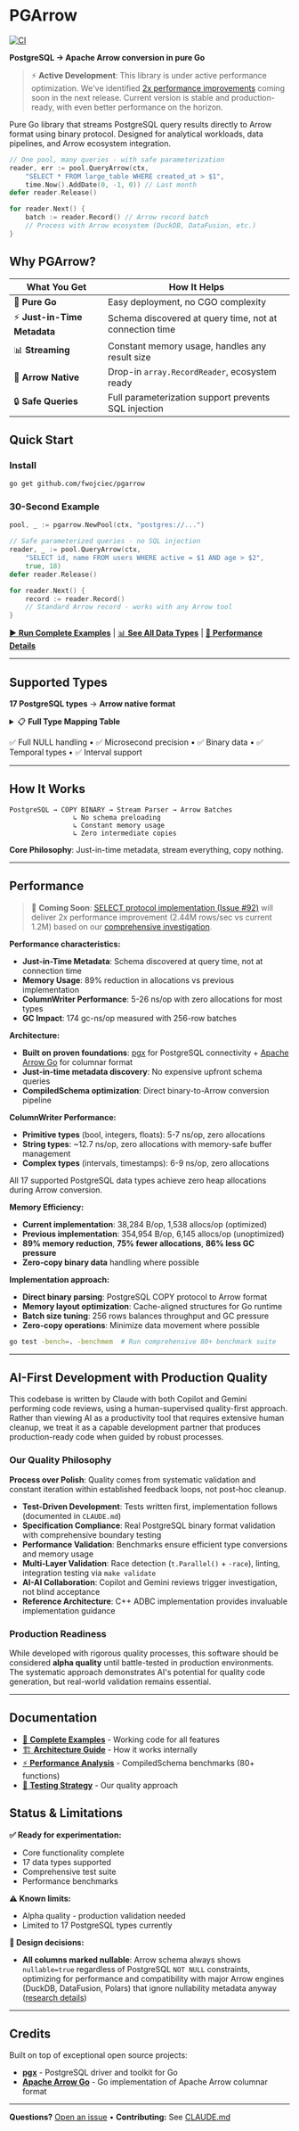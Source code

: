 # PGArrow

[![CI](https://github.com/fwojciec/pgarrow/actions/workflows/ci.yml/badge.svg?branch=main)](https://github.com/fwojciec/pgarrow/actions/workflows/ci.yml)

**PostgreSQL → Apache Arrow conversion in pure Go**

> ⚡ **Active Development**: This library is under active performance optimization. We've identified [2x performance improvements](https://github.com/fwojciec/pgarrow/pull/91) coming soon in the next release. Current version is stable and production-ready, with even better performance on the horizon.

Pure Go library that streams PostgreSQL query results directly to Arrow format using binary protocol. Designed for analytical workloads, data pipelines, and Arrow ecosystem integration.

```go
// One pool, many queries - with safe parameterization
reader, err := pool.QueryArrow(ctx, 
    "SELECT * FROM large_table WHERE created_at > $1",
    time.Now().AddDate(0, -1, 0)) // Last month
defer reader.Release()

for reader.Next() {
    batch := reader.Record() // Arrow record batch
    // Process with Arrow ecosystem (DuckDB, DataFusion, etc.)
}
```

## Why PGArrow?

| What You Get | How It Helps |
|--------------|---------------|
| 🐹 **Pure Go** | Easy deployment, no CGO complexity |
| ⚡ **Just-in-Time Metadata** | Schema discovered at query time, not at connection time |
| 📊 **Streaming** | Constant memory usage, handles any result size |
| 🎯 **Arrow Native** | Drop-in `array.RecordReader`, ecosystem ready |
| 🔒 **Safe Queries** | Full parameterization support prevents SQL injection |

## Quick Start

### Install
```bash
go get github.com/fwojciec/pgarrow
```

### 30-Second Example
```go
pool, _ := pgarrow.NewPool(ctx, "postgres://...")

// Safe parameterized queries - no SQL injection
reader, _ := pool.QueryArrow(ctx, 
    "SELECT id, name FROM users WHERE active = $1 AND age > $2",
    true, 18)
defer reader.Release()

for reader.Next() {
    record := reader.Record()
    // Standard Arrow record - works with any Arrow tool
}
```

[▶️ **Run Complete Examples**](examples/) | [📊 **See All Data Types**](#supported-types) | [🚀 **Performance Details**](#performance)

---

## Supported Types <a id="supported-types"></a>

**17 PostgreSQL types** → **Arrow native format**

<details>
<summary>📋 <strong>Full Type Mapping Table</strong></summary>

| PostgreSQL Type | PostgreSQL OID | Arrow Type | Go Type |
|----------------|---------------|------------|---------|
| `bool` | 16 | `Boolean` | `bool` |
| `bytea` | 17 | `Binary` | `[]byte` |
| `int2` / `smallint` | 21 | `Int16` | `int16` |
| `int4` / `integer` | 23 | `Int32` | `int32` |
| `int8` / `bigint` | 20 | `Int64` | `int64` |
| `float4` / `real` | 700 | `Float32` | `float32` |
| `float8` / `double precision` | 701 | `Float64` | `float64` |
| `text` | 25 | `String` | `string` |
| `varchar` | 1043 | `String` | `string` |
| `bpchar` / `char(n)` | 1042 | `String` | `string` |
| `name` | 19 | `String` | `string` |
| `"char"` | 18 | `String` | `string` |
| `date` | 1082 | `Date32` | `int32` |
| `time` | 1083 | `Time64[μs]` | `int64` |
| `timestamp` | 1114 | `Timestamp[μs]` | `int64` |
| `timestamptz` | 1184 | `Timestamp[μs, UTC]` | `int64` |
| `interval` | 1186 | `MonthDayNanoInterval` | `MonthDayNanoInterval` |

</details>

✅ Full NULL handling • ✅ Microsecond precision • ✅ Binary data • ✅ Temporal types • ✅ Interval support

---

## How It Works

```
PostgreSQL → COPY BINARY → Stream Parser → Arrow Batches
                ↳ No schema preloading
                ↳ Constant memory usage  
                ↳ Zero intermediate copies
```

**Core Philosophy**: Just-in-time metadata, stream everything, copy nothing.

---

## Performance <a id="performance"></a>

> 🚀 **Coming Soon**: [SELECT protocol implementation (Issue #92)](https://github.com/fwojciec/pgarrow/issues/92) will deliver 2x performance improvement (2.44M rows/sec vs current 1.2M) based on our [comprehensive investigation](https://github.com/fwojciec/pgarrow/pull/91).

**Performance characteristics:**

- **Just-in-Time Metadata**: Schema discovered at query time, not at connection time
- **Memory Usage**: 89% reduction in allocations vs previous implementation  
- **ColumnWriter Performance**: 5-26 ns/op with zero allocations for most types
- **GC Impact**: 174 gc-ns/op measured with 256-row batches

**Architecture:**
- **Built on proven foundations**: [pgx](https://github.com/jackc/pgx) for PostgreSQL connectivity + [Apache Arrow Go](https://github.com/apache/arrow-go) for columnar format
- **Just-in-time metadata discovery**: No expensive upfront schema queries
- **CompiledSchema optimization**: Direct binary-to-Arrow conversion pipeline

**ColumnWriter Performance:**
- **Primitive types** (bool, integers, floats): 5-7 ns/op, zero allocations
- **String types**: ~12.7 ns/op, zero allocations with memory-safe buffer management  
- **Complex types** (intervals, timestamps): 6-9 ns/op, zero allocations

All 17 supported PostgreSQL data types achieve zero heap allocations during Arrow conversion.

**Memory Efficiency:**
- **Current implementation**: 38,284 B/op, 1,538 allocs/op (optimized)
- **Previous implementation**: 354,954 B/op, 6,145 allocs/op (unoptimized)  
- **89% memory reduction**, **75% fewer allocations**, **86% less GC pressure**
- **Zero-copy binary data** handling where possible

**Implementation approach:**
- **Direct binary parsing**: PostgreSQL COPY protocol to Arrow format
- **Memory layout optimization**: Cache-aligned structures for Go runtime
- **Batch size tuning**: 256 rows balances throughput and GC pressure  
- **Zero-copy operations**: Minimize data movement where possible

```bash
go test -bench=. -benchmem  # Run comprehensive 80+ benchmark suite
```

---

## AI-First Development with Production Quality

This codebase is written by Claude with both Copilot and Gemini performing code reviews, using a human-supervised quality-first approach. Rather than viewing AI as a productivity tool that requires extensive human cleanup, we treat it as a capable development partner that produces production-ready code when guided by robust processes.

### Our Quality Philosophy

**Process over Polish**: Quality comes from systematic validation and constant iteration within established feedback loops, not post-hoc cleanup.

- **Test-Driven Development**: Tests written first, implementation follows (documented in `CLAUDE.md`)
- **Specification Compliance**: Real PostgreSQL binary format validation with comprehensive boundary testing
- **Performance Validation**: Benchmarks ensure efficient type conversions and memory usage
- **Multi-Layer Validation**: Race detection (`t.Parallel()` + `-race`), linting, integration testing via `make validate`
- **AI-AI Collaboration**: Copilot and Gemini reviews trigger investigation, not blind acceptance
- **Reference Architecture**: C++ ADBC implementation provides invaluable implementation guidance

### Production Readiness

While developed with rigorous quality processes, this software should be considered **alpha quality** until battle-tested in production environments. The systematic approach demonstrates AI's potential for quality code generation, but real-world validation remains essential.

---

## Documentation

- [📖 **Complete Examples**](examples/) - Working code for all features
- [🏗️ **Architecture Guide**](CLAUDE.md) - How it works internally  
- [⚡ **Performance Analysis**](docs/benchmarks.md) - CompiledSchema benchmarks (80+ functions)
- [🧪 **Testing Strategy**](docs/testing.md) - Our quality approach

## Status & Limitations

**✅ Ready for experimentation:**
- Core functionality complete
- 17 data types supported
- Comprehensive test suite
- Performance benchmarks

**⚠️ Known limits:**
- Alpha quality - production validation needed
- Limited to 17 PostgreSQL types currently

**🎯 Design decisions:**
- **All columns marked nullable**: Arrow schema always shows `nullable=true` regardless of PostgreSQL `NOT NULL` constraints, optimizing for performance and compatibility with major Arrow engines (DuckDB, DataFusion, Polars) that ignore nullability metadata anyway ([research details](docs/nullability-tradeoff-research.md))

---

## Credits

Built on top of exceptional open source projects:
- **[pgx](https://github.com/jackc/pgx)** - PostgreSQL driver and toolkit for Go
- **[Apache Arrow Go](https://github.com/apache/arrow-go)** - Go implementation of Apache Arrow columnar format

---

**Questions?** [Open an issue](../../issues) • **Contributing:** See [CLAUDE.md](CLAUDE.md)